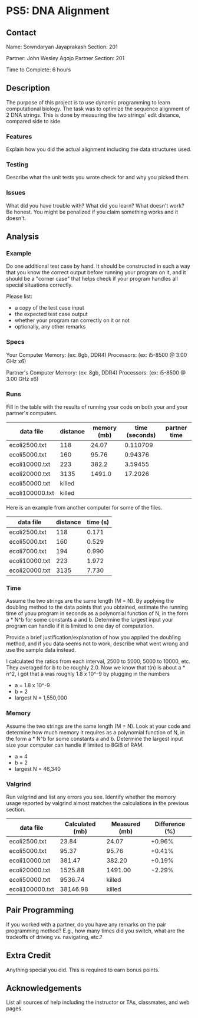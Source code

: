 # PS5: DNA Alignment

## Contact
Name: Sowndaryan Jayaprakash
Section: 201

Partner: John Wesley Agojo
Partner Section: 201

Time to Complete: 6 hours


## Description
The purpose of this project is to use dynamic programming to learn computational biology. The task was to optimize the sequence alignment of 2 DNA strings. This is done by measuring the two strings' edit distance, compared side to side. 

### Features
Explain how you did the actual alignment including the data structures used.

### Testing
Describe what the unit tests you wrote check for and why you picked them.

### Issues
What did you have trouble with?  What did you learn?  What doesn't work?  Be honest.  You might be penalized if you claim something works and it doesn't.


## Analysis

### Example
Do one additional test case by hand. It should be constructed in such a way that you know the correct  output before running your program on it, and it should be a "corner case" that helps check if your program handles all special situations correctly. 

Please list:
 - a copy of the test case input
 - the expected test case output
 - whether your program ran correctly on it or not
 - optionally, any other remarks

### Specs
Your Computer
Memory: (ex: 8gb, DDR4)
Processors: (ex: i5-8500 @ 3.00 GHz x6)

Partner's Computer
Memory: (ex: 8gb, DDR4)
Processors: (ex: i5-8500 @ 3.00 GHz x6)

### Runs
Fill in the table with the results of running your code on both your and your partner's computers.

| data file     | distance | memory (mb) | time (seconds) | partner time |
|---------------|----------|-------------|----------------|--------------|
|ecoli2500.txt  |118       |24.07        |0.110709        |              |
|ecoli5000.txt  |160       |95.76        |0.94376         |              |
|ecoli10000.txt |223       |382.2        |3.59455         |              |
|ecoli20000.txt |3135      |1491.0       |17.2026         |              |
|ecoli50000.txt |killed    |             |                |              |
|ecoli100000.txt|killed    |             |                |              |

Here is an example from another computer for some of the files.

| data file    | distance | time (s) |
|--------------|----------|----------|
|ecoli2500.txt |      118 |    0.171 |
|ecoli5000.txt |      160 |    0.529 |
|ecoli7000.txt |      194 |    0.990 |
|ecoli10000.txt|      223 |    1.972 |
|ecoli20000.txt|     3135 |    7.730 |

### Time
Assume the two strings are the same length (M = N).  By applying the doubling method to the data points that you obtained, estimate the running time of youu program in seconds as a polynomial function of N, in the form a * N^b for some constants a and b.  Determine the largest input your program can handle if it is limited to one day of computation.

Provide a brief justification/explanation of how you applied the doubling method, and if you data seems not to work, describe what went wrong and use the sample data instead.

I calculated the ratios from each interval, 2500 to 5000, 5000 to 10000, etc. They averaged for b to be roughly 2.0. Now we know that t(n) is about a * n^2, i got that a was roughly 1.8 x 10^-9 by plugging in the numbers
 - a = 1.8 x 10^-9
 - b = 2
 - largest N = 1,550,000

### Memory
Assume the two strings are the same length (M = N).  Look at your code and determine how much memory it requires as a polynomial function of N, in the form a * N^b for some constants a and b.  Determine the largest input size your computer can handle if limited to 8GiB of RAM.

 - a = 4
 - b = 2
 - largest N = 46,340

### Valgrind
Run valgrind and list any errors you see.  Identify whether the memory usage reported by valgrind almost matches the calculations in the previous section.

| data file     | Calculated (mb) | Measured (mb) | Difference (%) |
|---------------|-----------------|---------------|----------------|
|ecoli2500.txt  |23.84            |24.07          |+0.96%          |
|ecoli5000.txt  |95.37            |95.76          |+0.41%          |
|ecoli10000.txt |381.47           |382.20         |+0.19%          |
|ecoli20000.txt |1525.88          |1491.00        |-2.29%          |
|ecoli50000.txt |9536.74          |killed         |                |
|ecoli100000.txt|38146.98         |killed         |                |

## Pair Programming
If you worked with a partner, do you have any remarks on the pair programming method? E.g., how many times did you switch, what are the tradeoffs of driving vs. navigating, etc.?

## Extra Credit
Anything special you did.  This is required to earn bonus points.

## Acknowledgements
List all sources of help including the instructor or TAs, classmates, and web pages.

